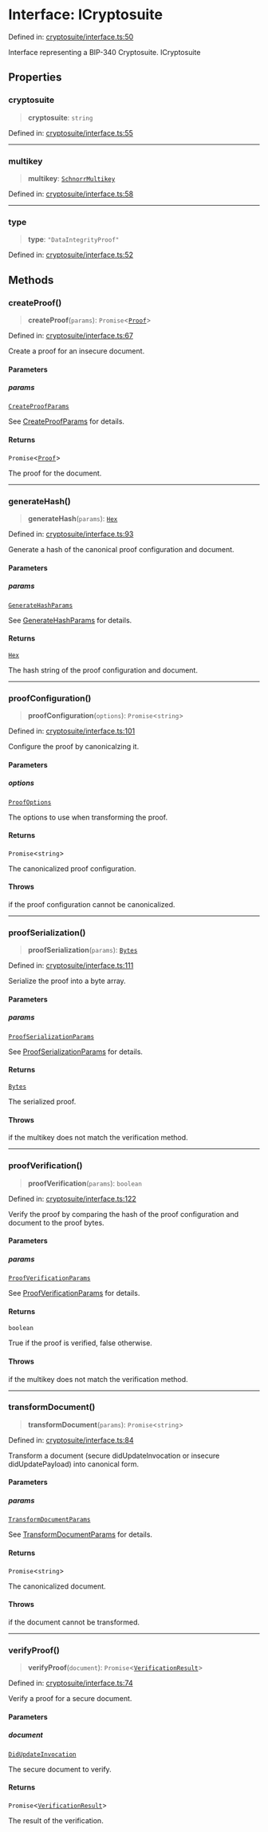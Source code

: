 # Interface: ICryptosuite

Defined in: [cryptosuite/interface.ts:50](https://github.com/dcdpr/did-btcr2-js/blob/4a717493e735221d072999f212891939f4de3f23/packages/cryptosuite/src/cryptosuite/interface.ts#L50)

Interface representing a BIP-340 Cryptosuite.
 ICryptosuite

## Properties

### cryptosuite

> **cryptosuite**: `string`

Defined in: [cryptosuite/interface.ts:55](https://github.com/dcdpr/did-btcr2-js/blob/4a717493e735221d072999f212891939f4de3f23/packages/cryptosuite/src/cryptosuite/interface.ts#L55)

***

### multikey

> **multikey**: [`SchnorrMultikey`](../classes/SchnorrMultikey.md)

Defined in: [cryptosuite/interface.ts:58](https://github.com/dcdpr/did-btcr2-js/blob/4a717493e735221d072999f212891939f4de3f23/packages/cryptosuite/src/cryptosuite/interface.ts#L58)

***

### type

> **type**: `"DataIntegrityProof"`

Defined in: [cryptosuite/interface.ts:52](https://github.com/dcdpr/did-btcr2-js/blob/4a717493e735221d072999f212891939f4de3f23/packages/cryptosuite/src/cryptosuite/interface.ts#L52)

## Methods

### createProof()

> **createProof**(`params`): `Promise`&lt;[`Proof`](../../common/interfaces/Proof.md)&gt;

Defined in: [cryptosuite/interface.ts:67](https://github.com/dcdpr/did-btcr2-js/blob/4a717493e735221d072999f212891939f4de3f23/packages/cryptosuite/src/cryptosuite/interface.ts#L67)

Create a proof for an insecure document.

#### Parameters

##### params

[`CreateProofParams`](CreateProofParams.md)

See [CreateProofParams](CreateProofParams.md) for details.

#### Returns

`Promise`&lt;[`Proof`](../../common/interfaces/Proof.md)&gt;

The proof for the document.

***

### generateHash()

> **generateHash**(`params`): [`Hex`](../../common/type-aliases/Hex.md)

Defined in: [cryptosuite/interface.ts:93](https://github.com/dcdpr/did-btcr2-js/blob/4a717493e735221d072999f212891939f4de3f23/packages/cryptosuite/src/cryptosuite/interface.ts#L93)

Generate a hash of the canonical proof configuration and document.

#### Parameters

##### params

[`GenerateHashParams`](GenerateHashParams.md)

See [GenerateHashParams](GenerateHashParams.md) for details.

#### Returns

[`Hex`](../../common/type-aliases/Hex.md)

The hash string of the proof configuration and document.

***

### proofConfiguration()

> **proofConfiguration**(`options`): `Promise`&lt;`string`&gt;

Defined in: [cryptosuite/interface.ts:101](https://github.com/dcdpr/did-btcr2-js/blob/4a717493e735221d072999f212891939f4de3f23/packages/cryptosuite/src/cryptosuite/interface.ts#L101)

Configure the proof by canonicalzing it.

#### Parameters

##### options

[`ProofOptions`](../../common/interfaces/ProofOptions.md)

The options to use when transforming the proof.

#### Returns

`Promise`&lt;`string`&gt;

The canonicalized proof configuration.

#### Throws

if the proof configuration cannot be canonicalized.

***

### proofSerialization()

> **proofSerialization**(`params`): [`Bytes`](../../common/type-aliases/Bytes.md)

Defined in: [cryptosuite/interface.ts:111](https://github.com/dcdpr/did-btcr2-js/blob/4a717493e735221d072999f212891939f4de3f23/packages/cryptosuite/src/cryptosuite/interface.ts#L111)

Serialize the proof into a byte array.

#### Parameters

##### params

[`ProofSerializationParams`](ProofSerializationParams.md)

See [ProofSerializationParams](ProofSerializationParams.md) for details.

#### Returns

[`Bytes`](../../common/type-aliases/Bytes.md)

The serialized proof.

#### Throws

if the multikey does not match the verification method.

***

### proofVerification()

> **proofVerification**(`params`): `boolean`

Defined in: [cryptosuite/interface.ts:122](https://github.com/dcdpr/did-btcr2-js/blob/4a717493e735221d072999f212891939f4de3f23/packages/cryptosuite/src/cryptosuite/interface.ts#L122)

Verify the proof by comparing the hash of the proof configuration and document to the proof bytes.

#### Parameters

##### params

[`ProofVerificationParams`](ProofVerificationParams.md)

See [ProofVerificationParams](ProofVerificationParams.md) for details.

#### Returns

`boolean`

True if the proof is verified, false otherwise.

#### Throws

if the multikey does not match the verification method.

***

### transformDocument()

> **transformDocument**(`params`): `Promise`&lt;`string`&gt;

Defined in: [cryptosuite/interface.ts:84](https://github.com/dcdpr/did-btcr2-js/blob/4a717493e735221d072999f212891939f4de3f23/packages/cryptosuite/src/cryptosuite/interface.ts#L84)

Transform a document (secure didUpdateInvocation or insecure didUpdatePayload) into canonical form.

#### Parameters

##### params

[`TransformDocumentParams`](TransformDocumentParams.md)

See [TransformDocumentParams](TransformDocumentParams.md) for details.

#### Returns

`Promise`&lt;`string`&gt;

The canonicalized document.

#### Throws

if the document cannot be transformed.

***

### verifyProof()

> **verifyProof**(`document`): `Promise`&lt;[`VerificationResult`](VerificationResult.md)&gt;

Defined in: [cryptosuite/interface.ts:74](https://github.com/dcdpr/did-btcr2-js/blob/4a717493e735221d072999f212891939f4de3f23/packages/cryptosuite/src/cryptosuite/interface.ts#L74)

Verify a proof for a secure document.

#### Parameters

##### document

[`DidUpdateInvocation`](../../common/interfaces/DidUpdateInvocation.md)

The secure document to verify.

#### Returns

`Promise`&lt;[`VerificationResult`](VerificationResult.md)&gt;

The result of the verification.
